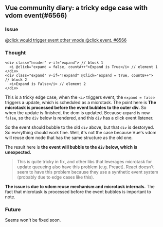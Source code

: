 ## Vue community diary: a tricky edge case with vdom event(#6566)

### Issue

[@click would trigger event other vnode @click event. #6566](https://github.com/vuejs/vue/issues/6566)

### Thought

```
<div class="header" v-if="expand"> // block 1
  <i @click="expand = false, countA++">Expand is True</i> // element 1
</div>
<div class="expand" v-if="!expand" @click="expand = true, countB++"> // block 2
  <i>Expand is False</i> // element 2
</div>
```

This is a tricky edge case, when the `<i>` triggers event, the `expand = false` triggers a update, which is scheduled as a microtask. The point here is **The microtask is processed before the event bubbles to the outer div.** So when the update is finished, the dom is updated. Because `expand` is now `false`, so the `div` below is rendered, and this `div` has a click event listener. 

So the event should bubble to the old `div` above, but that `div` is destoryed. So everything should work fine. Well, it's not the case because Vue's vdom will reuse dom node that has the same structure as the old one.

The result here is **the event will bubble to the `div` below, which is unexpected.**

> This is quite tricky in fix, and other libs that leverages microtask for update queueing also have this problem (e.g. Preact). React doesn't seem to have this problem because they use a synthetic event system (probably due to edge cases like this).


**The issue is due to vdom reuse mechanism and microtask internals.** The fact that microtask is processed before the event bubbles is important to note.

### Future

Seems won't be fixed soon.